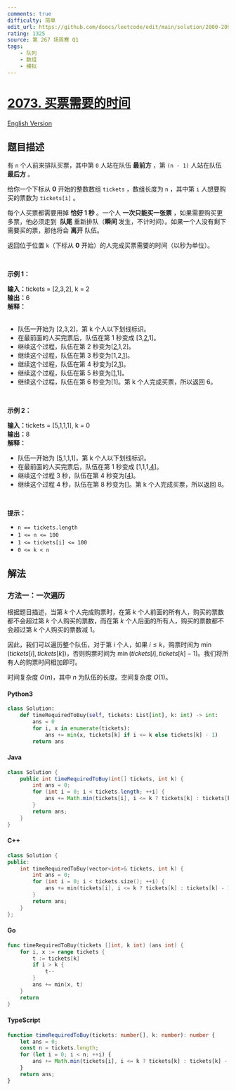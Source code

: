 ```yaml
---
comments: true
difficulty: 简单
edit_url: https://github.com/doocs/leetcode/edit/main/solution/2000-2099/2073.Time%20Needed%20to%20Buy%20Tickets/README.md
rating: 1325
source: 第 267 场周赛 Q1
tags:
    - 队列
    - 数组
    - 模拟
---
```


<!-- problem:start -->

# [2073. 买票需要的时间](https://leetcode.cn/problems/time-needed-to-buy-tickets)

[English Version](/solution/2000-2099/2073.Time%20Needed%20to%20Buy%20Tickets/README_EN.md)

## 题目描述

<!-- description:start -->

<p>有 <code>n</code> 个人前来排队买票，其中第 <code>0</code> 人站在队伍 <strong>最前方</strong> ，第 <code>(n - 1)</code> 人站在队伍 <strong>最后方</strong> 。</p>

<p>给你一个下标从 <strong>0</strong> 开始的整数数组 <code>tickets</code> ，数组长度为 <code>n</code> ，其中第 <code>i</code> 人想要购买的票数为 <code>tickets[i]</code> 。</p>

<p>每个人买票都需要用掉 <strong>恰好 1 秒</strong> 。一个人 <strong>一次只能买一张票</strong> ，如果需要购买更多票，他必须走到&nbsp; <strong>队尾</strong> 重新排队（<strong>瞬间 </strong>发生，不计时间）。如果一个人没有剩下需要买的票，那他将会 <strong>离开</strong> 队伍。</p>

<p>返回位于位置 <code>k</code>（下标从 <strong>0</strong> 开始）的人完成买票需要的时间（以秒为单位）。</p>

<p>&nbsp;</p>

<p><strong>示例 1：</strong></p>

<div class="example-block"><strong>输入：</strong>tickets = [2,3,2], k = 2</div>

<div class="example-block"><strong>输出：</strong>6</div>

<div class="example-block"><strong>解释：</strong></div>

<div class="example-block">&nbsp;</div>

<ul>
	<li class="example-block">队伍一开始为 [2,3,2]，第 k 个人以下划线标识。</li>
	<li class="example-block">在最前面的人买完票后，队伍在第 1 秒变成 [3,<u>2</u>,1]。</li>
	<li class="example-block">继续这个过程，队伍在第 2 秒变为[<u>2</u>,1,2]。</li>
	<li class="example-block">继续这个过程，队伍在第 3 秒变为[1,2,<u>1</u>]。</li>
	<li class="example-block">继续这个过程，队伍在第 4 秒变为[2,<u>1</u>]。</li>
	<li class="example-block">继续这个过程，队伍在第 5 秒变为[<u>1</u>,1]。</li>
	<li class="example-block">继续这个过程，队伍在第 6 秒变为[1]。第 k 个人完成买票，所以返回 6。</li>
</ul>

<div class="example-block">&nbsp;</div>

<p><strong>示例 2：</strong></p>

<div class="example-block"><strong>输入：</strong>tickets = [5,1,1,1], k = 0</div>

<div class="example-block"><strong>输出：</strong>8</div>

<div class="example-block"><strong>解释：</strong></div>

<ul>
	<li class="example-block">队伍一开始为 [<u>5</u>,1,1,1]，第 k 个人以下划线标识。</li>
	<li class="example-block">在最前面的人买完票后，队伍在第 1 秒变成 [1,1,1,<u>4</u>]。</li>
	<li class="example-block">继续这个过程 3 秒，队伍在第 4&nbsp;秒变为[<u>4</u>]。</li>
	<li class="example-block">继续这个过程 4 秒，队伍在第 8&nbsp;秒变为[]。第 k 个人完成买票，所以返回 8。</li>
</ul>

<p>&nbsp;</p>

<p><strong>提示：</strong></p>

<ul>
	<li><code>n == tickets.length</code></li>
	<li><code>1 &lt;= n &lt;= 100</code></li>
	<li><code>1 &lt;= tickets[i] &lt;= 100</code></li>
	<li><code>0 &lt;= k &lt; n</code></li>
</ul>

<!-- description:end -->

## 解法

<!-- solution:start -->

### 方法一：一次遍历

根据题目描述，当第 $k$ 个人完成购票时，在第 $k$ 个人前面的所有人，购买的票数都不会超过第 $k$ 个人购买的票数，而在第 $k$ 个人后面的所有人，购买的票数都不会超过第 $k$ 个人购买的票数减 $1$。

因此，我们可以遍历整个队伍，对于第 $i$ 个人，如果 $i \leq k$，购票时间为 $\min(\textit{tickets}[i], \textit{tickets}[k])$，否则购票时间为 $\min(\textit{tickets}[i], \textit{tickets}[k] - 1)$。我们将所有人的购票时间相加即可。

时间复杂度 $O(n)$，其中 $n$ 为队伍的长度。空间复杂度 $O(1)$。

<!-- tabs:start -->

#### Python3

```python
class Solution:
    def timeRequiredToBuy(self, tickets: List[int], k: int) -> int:
        ans = 0
        for i, x in enumerate(tickets):
            ans += min(x, tickets[k] if i <= k else tickets[k] - 1)
        return ans
```

#### Java

```java
class Solution {
    public int timeRequiredToBuy(int[] tickets, int k) {
        int ans = 0;
        for (int i = 0; i < tickets.length; ++i) {
            ans += Math.min(tickets[i], i <= k ? tickets[k] : tickets[k] - 1);
        }
        return ans;
    }
}
```

#### C++

```cpp
class Solution {
public:
    int timeRequiredToBuy(vector<int>& tickets, int k) {
        int ans = 0;
        for (int i = 0; i < tickets.size(); ++i) {
            ans += min(tickets[i], i <= k ? tickets[k] : tickets[k] - 1);
        }
        return ans;
    }
};
```

#### Go

```go
func timeRequiredToBuy(tickets []int, k int) (ans int) {
	for i, x := range tickets {
		t := tickets[k]
		if i > k {
			t--
		}
		ans += min(x, t)
	}
	return
}
```

#### TypeScript

```ts
function timeRequiredToBuy(tickets: number[], k: number): number {
    let ans = 0;
    const n = tickets.length;
    for (let i = 0; i < n; ++i) {
        ans += Math.min(tickets[i], i <= k ? tickets[k] : tickets[k] - 1);
    }
    return ans;
}
```

<!-- tabs:end -->

<!-- solution:end -->

<!-- problem:end -->
